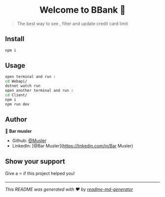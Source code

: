 <h1 align="center">Welcome to BBank 👋</h1>
<p>
</p>

> The best way to see , filter and update credit card limit

## Install

```sh
npm i
```

## Usage

```sh
open terminal and run :
cd Webapi/
dotnet watch run  
open another terminal and run :
cd Client/  
npm i
npm run dev
```

## Author

👤 **Bar musler**

* Github: [@Musler](https://github.com/Musler)
* LinkedIn: [@Bar Musler](https://linkedin.com/in/Bar Musler)

## Show your support

Give a ⭐️ if this project helped you!

***
_This README was generated with ❤️ by [readme-md-generator](https://github.com/kefranabg/readme-md-generator)_